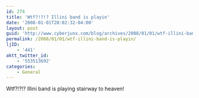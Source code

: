 ```yaml
---
id: 274
title: 'Wtf?!?!? Illini band is playin'
date: '2008-01-01T20:02:32-04:00'
layout: post
guid: 'http://www.cyberjunx.com/blog/archives/2008/01/01/wtf-illini-band-is-playin/'
permalink: /2008/01/01/wtf-illini-band-is-playin/
ljID:
    - '441'
aktt_twitter_id:
    - '553513692'
categories:
    - General
---
```


Wtf?!?!? Illini band is playing stairway to heaven!